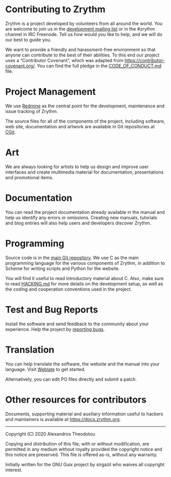 Contributing to Zrythm
======================

Zrythm is a project developed by volunteers
from all around the world. You are welcome to join
us in the [development mailing list](https://lists.zrythm.org/lists/listinfo/dev)
or in the #zrythm channel in IRC Freenode. Tell us
how would you like to help, and we will do our best
to guide you.

We want to provide a friendly and
harassment-free environment so that anyone can
contribute to the best of their abilities. To this
end our project uses a “Contributor Covenant”, which
was adapted from https://contributor-covenant.org/.
You can find the full pledge in the
[CODE_OF_CONDUCT.md](CODE_OF_CONDUCT.md) file.

# Project Management
We use [Redmine](https://redmine.zrythm.org/)
as the central point for the development, maintenance and
issue tracking of Zrythm.

The source files for all of the components of the
project, including software, web site, documentation
and artwork are available in Git repositories at
[CGit](https://git.zrythm.org/cgit/).

# Art
We are always looking for artists to help us design
and improve user interfaces and create multimedia
material for documentation, presentations and
promotional items.

# Documentation
You can read the project documentation already
available in the manual and help us identify any
errors or omissions. Creating new manuals,
tutorials and blog entries will also help users and
developers discover Zrythm.

# Programming
Source code is in the
[main Git repository](https://git.zrythm.org/cgit/zrythm/).
We use C as the main programming language for the
various components of Zrythm, in addition to
Scheme for writing scripts and Python for the
website.

You will find it useful to read introductory
material about C. Also, make sure to read
[HACKING.md](HACKING.md) for more details on the
development setup, as well as the coding and
cooperation conventions used in the project.

# Test and Bug Reports
Install the software and send feedback to the
community about your experience. Help the project
by [reporting bugs](https://redmine.zrythm.org/projects/zrythm/issues/new).

# Translation
You can help translate the software, the website
and the manual into your language. Visit
[Weblate](https://hosted.weblate.org/engage/zrythm)
to get started.

Alternatively, you can edit PO
files directly and submit a patch.

# Other resources for contributors
Documents, supporting material and auxiliary
information useful to hackers and maintainers is
available at <https://docs.zrythm.org>.

----

Copyright (C) 2020 Alexandros Theodotou

Copying and distribution of this file, with or without modification,
are permitted in any medium without royalty provided the copyright
notice and this notice are preserved.  This file is offered as-is,
without any warranty.

Initially written for the GNU Guix project by
sirgazil who waives all copyright interest.
